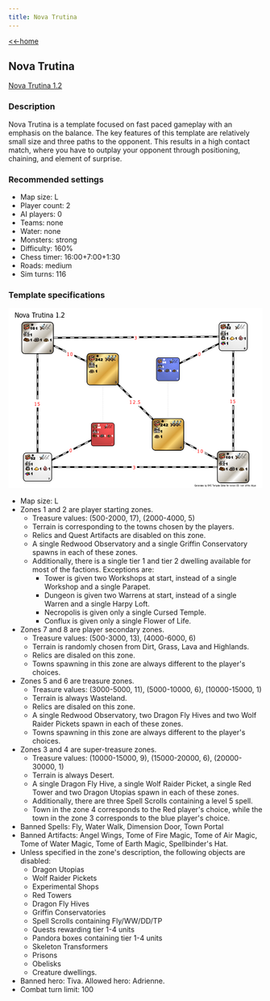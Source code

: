 ```yaml
---
title: Nova Trutina
---
```


[<<-home](../..)

## Nova Trutina

[Nova Trutina 1.2](./Nova%20Trutina%201.2.zip)

### Description
Nova Trutina is a template focused on fast paced gameplay with an emphasis on the balance. The key features of this template are relatively small size and three paths to the opponent. This results in a high contact match, where you have to outplay your opponent through positioning, chaining, and element of surprise.

### Recommended settings
* Map size: L
* Player count: 2
* AI players: 0
* Teams: none
* Water: none
* Monsters: strong
* Difficulty: 160%
* Chess timer: 16:00+7:00+1:30
* Roads: medium
* Sim turns: 116

### Template specifications

![](graph.png)

* Map size: L
* Zones 1 and 2 are player starting zones.
    * Treasure values: (500-2000, 17), (2000-4000, 5)
    * Terrain is corresponding to the towns chosen by the players.
    * Relics and Quest Artifacts are disabled on this zone.
    * A single Redwood Observatory and a single Griffin Conservatory spawns in each of these zones.
    * Additionally, there is a single tier 1 and tier 2 dwelling available for most of the factions. Exceptions are:
        * Tower is given two Workshops at start, instead of a single Workshop and a single Parapet.
        * Dungeon is given two Warrens at start, instead of a single Warren and a single Harpy Loft.
        * Necropolis is given only a single Cursed Temple.
        * Conflux is given only a single Flower of Life.
* Zones 7 and 8 are player secondary zones.
    * Treasure values: (500-3000, 13), (4000-6000, 6)
    * Terrain is randomly chosen from Dirt, Grass, Lava and Highlands.
    * Relics are disaled on this zone.
    * Towns spawning in this zone are always different to the player's choices.
* Zones 5 and 6 are treasure zones.
    * Treasure values: (3000-5000, 11), (5000-10000, 6), (10000-15000, 1)
    * Terrain is always Wasteland.
    * Relics are disaled on this zone.
    * A single Redwood Observatory, two Dragon Fly Hives and two Wolf Raider Pickets spawn in each of these zones.
    * Towns spawning in this zone are always different to the player's choices.
* Zones 3 and 4 are super-treasure zones.
    * Treasure values: (10000-15000, 9), (15000-20000, 6), (20000-
    30000, 1)
    * Terrain is always Desert.
    * A single Dragon Fly Hive, a single Wolf Raider Picket, a single Red Tower and two Dragon Utopias spawn in each of these zones.
    * Additionally, there are three Spell Scrolls containing a level 5 spell.
    * Town in the zone 4 corresponds to the Red player's choice, while the town in the zone 3 corresponds to the blue player's choice.
* Banned Spells: Fly, Water Walk, Dimension Door, Town Portal
* Banned Artifacts: Angel Wings, Tome of Fire Magic, Tome of Air Magic, Tome of Water Magic, Tome of Earth Magic, Spellbinder's Hat.
* Unless specified in the zone's description, the following objects are disabled:
    * Dragon Utopias
    * Wolf Raider Pickets
    * Experimental Shops
    * Red Towers
    * Dragon Fly Hives
    * Griffin Conservatories
    * Spell Scrolls containing Fly/WW/DD/TP
    * Quests rewarding tier 1-4 units
    * Pandora boxes containing tier 1-4 units
    * Skeleton Transformers
    * Prisons
    * Obelisks
    * Creature dwellings.
* Banned hero: Tiva. Allowed hero: Adrienne.
* Combat turn limit: 100